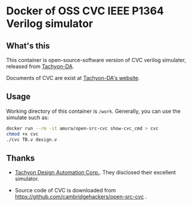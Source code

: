 # Docker of OSS CVC IEEE P1364 Verilog simulator

## What's this

This container is open-source-software version of CVC verilog
simulater, released from [Tachyon-DA](http://www.tachyon-da.com/).

Documents of CVC are exist at
[Tachyon-DA's website](http://www.tachyon-da.com/).

## Usage

Working directory of this container is `/work`.
Generally, you can use the simulate such as:

``` sh
docker run --rm -it amura/open-src-cvc show-cvc_cmd > cvc
chmod +x cvc
./cvc TB.v design.v
```

## Thanks

* [Tachyon Design Automation Corp.](http://www.tachyon-da.com/).
  They disclosed their excellent simulator.

* Source code of CVC is downloaded from
  https://github.com/cambridgehackers/open-src-cvc .
